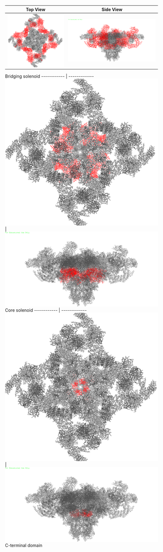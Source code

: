 
Top View | Side View
------------ | -------------
![picture](top_view/Bsol.png) | ![picture](side_view/Bsol.png)
Bridging solenoid
------------ | -------------
![picture](top_view/Csol.png) | ![picture](side_view/Csol.png)
Core solenoid
------------ | -------------
![picture](top_view/CTD.png) | ![picture](side_view/CTD.png)
C-terminal domain
